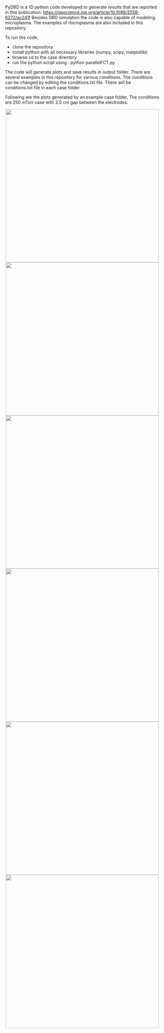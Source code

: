 PyDBD is a 1D python code developed to generate results that are reported in this publication: https://iopscience.iop.org/article/10.1088/2058-6272/ac241f
Besides DBD simulation the code is also capable of modeling microplasma. The examples of microplasma are also included in this repository. 


To run the code, 
* clone the repository
* install python with all necessary libraries (numpy, scipy, matplotlib)
* browse cd to the case directory 
* run the python script using : python parallelFCT.py

The code will generate plots and save results in output folder. 
There are several examples in this repository for various conditions. 
The conditions can be changed by editing the conditions.txt file. There will be conditions.txt file in each case folder

Following are the plots generated by an example case folder. The conditions are 250 mTorr case with 2.5 cm gap between the electrodes. 



<div style="text-align:center;"><img width="500" src=https://user-images.githubusercontent.com/33637348/230815530-899821b7-ed87-4bca-b4d2-1cc408aa673d.png>
<img width="500" src=https://user-images.githubusercontent.com/33637348/230816077-79cd5c1c-1584-46aa-8c2b-a8748964757c.png>
<img width="500" src=https://user-images.githubusercontent.com/33637348/230816172-634e0c7b-55e9-499d-805f-ff279a7cb4f5.png>
<img width="500" src=https://user-images.githubusercontent.com/33637348/230816229-5202ea41-4f0a-4bc2-8017-a30f07daebc5.png>
<img width="500" src=https://user-images.githubusercontent.com/33637348/230816273-de1e6b43-07ce-44ab-b46e-7fe0922c1062.png>
<img width="500" src=https://user-images.githubusercontent.com/33637348/230816392-4d59a945-157c-4c42-9617-cb95fb93a608.png></div>
